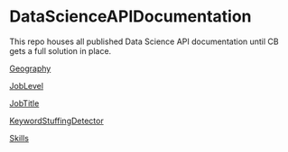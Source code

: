 DataScienceAPIDocumentation
===========================

This repo houses all published Data Science API documentation until CB gets a full solution in place.

[Geography](Geography.md)

[JobLevel](JobLevel.md)

[JobTitle](JobTitle.md)

[KeywordStuffingDetector](KeywordStuffingDetector.md)

[Skills](Skills.md)
